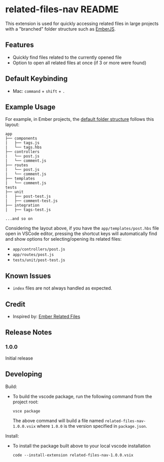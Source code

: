 # related-files-nav README

This extension is used for quickly accessing related files in large projects
with a "branched" folder structure such as [EmberJS](https://emberjs.com/).

## Features

* Quickly find files related to the currently opened file
* Option to open all related files at once (if 3 or more were found)

## Default Keybinding

* Mac: `command` + `shift` + `.`

## Example Usage

For example, in Ember projects, the
[default folder structure](https://cli.emberjs.com/release/advanced-use/project-layouts/)
follows this layout:

```
app
├── components
|   ├── tags.js
|   └── tags.hbs
├── controllers
|   └── post.js
|   └── comment.js
├── routes
|   └── post.js
|   └── comment.js
├── templates
|   └── comment.js
tests
├── unit
|   ├── post-test.js
|   ├── comment-test.js
├── integration
|   ├── tags-test.js

...and so on
```

Considering the layout above, if you have the `app/templates/post.hbs` file open
in VSCode editor, pressing the shortcut keys will automatically find and show
options for selecting/opening its related files:
* `app/controllers/post.js`
* `app/routes/post.js`
* `tests/unit/post-test.js`

## Known Issues

* `index` files are not always handled as expected.

## Credit

* Inspired by: [Ember Related Files](https://marketplace.visualstudio.com/items?itemName=josa.ember-related-files)

## Release Notes

### 1.0.0

Initial release

## Developing

Build:

* To build the vscode package, run the following command from the project root:

  `vsce package`

  The above command will build a file named `related-files-nav-1.0.0.vsix` where
`1.0.0` is the version specified in `package.json`.

Install:

* To install the package built above to your local vscode installation

  `code --install-extension related-files-nav-1.0.0.vsix`
